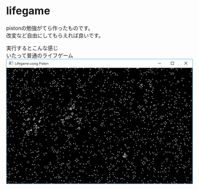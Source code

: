 # lifegame

pistonの勉強がてら作ったものです。  
改変など自由にしてもらえれば良いです。


実行するとこんな感じ  
いたって普通のライフゲーム  
![window.png](window.png)  
